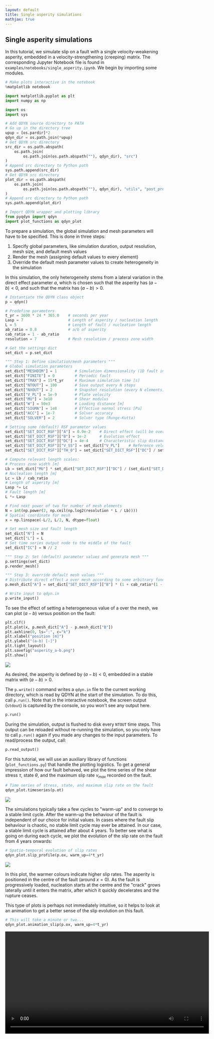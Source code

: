 ```yaml
---
layout: default
title: Single asperity simulations
mathjax: true
---
```


## Single asperity simulations

In this tutorial, we simulate slip on a fault with a single velocity-weakening asperity, embedded in a velocity-strengthening (creeping) matrix. The corresponding Jupyter Notebook file is found in `examples/notebooks/single_asperity.ipynb`. We begin by importing some modules.

```python
# Make plots interactive in the notebook
%matplotlib notebook

import matplotlib.pyplot as plt
import numpy as np

import os
import sys

# Add QDYN source directory to PATH
# Go up in the directory tree
upup = [os.pardir]*2
qdyn_dir = os.path.join(*upup)
# Get QDYN src directory
src_dir = os.path.abspath(
    os.path.join(
        os.path.join(os.path.abspath(""), qdyn_dir), "src")
)
# Append src directory to Python path
sys.path.append(src_dir)
# Get QDYN src directory
plot_dir = os.path.abspath(
    os.path.join(
        os.path.join(os.path.abspath(""), qdyn_dir), "utils", "post_processing")
)
# Append src directory to Python path
sys.path.append(plot_dir)

# Import QDYN wrapper and plotting library
from pyqdyn import qdyn
import plot_functions as qdyn_plot
```

To prepare a simulation, the global simulation and mesh parameters will have to be specified. This is done in three steps: 

1. Specify global parameters, like simulation duration, output resolution, mesh size, and default mesh values
2. Render the mesh (assigning default values to every element)
3. Override the default mesh parameter values to create heterogeneity in the simulation

In this simulation, the only heterogeneity stems from a lateral variation in the direct effect parameter $a$, which is chosen such that the asperity has $(a-b) < 0$, and such that the matrix has $(a - b) > 0$.

```python
# Instantiate the QDYN class object
p = qdyn()

# Predefine parameters
t_yr = 3600 * 24 * 365.0    # seconds per year
Lasp = 7                    # Length of asperity / nucleation length
L = 5                       # Length of fault / nucleation length
ab_ratio = 0.8              # a/b of asperity
cab_ratio = 1 - ab_ratio
resolution = 7              # Mesh resolution / process zone width

# Get the settings dict
set_dict = p.set_dict

""" Step 1: Define simulation/mesh parameters """
# Global simulation parameters
set_dict["MESHDIM"] = 1        # Simulation dimensionality (1D fault in 2D medium)
set_dict["FINITE"] = 0         # Periodic fault
set_dict["TMAX"] = 15*t_yr     # Maximum simulation time [s]
set_dict["NTOUT"] = 100        # Save output every N steps
set_dict["NXOUT"] = 2          # Snapshot resolution (every N elements)
set_dict["V_PL"] = 1e-9        # Plate velocity
set_dict["MU"] = 3e10          # Shear modulus
set_dict["W"] = 50e3           # Loading distance [m]
set_dict["SIGMA"] = 1e8        # Effective normal stress [Pa]
set_dict["ACC"] = 1e-7         # Solver accuracy
set_dict["SOLVER"] = 2         # Solver type (Runge-Kutta)

# Setting some (default) RSF parameter values
set_dict["SET_DICT_RSF"]["A"] = 0.9e-2    # Direct effect (will be overwritten later)
set_dict["SET_DICT_RSF"]["B"] = 1e-2      # Evolution effect
set_dict["SET_DICT_RSF"]["DC"] = 4e-4     # Characteristic slip distance
set_dict["SET_DICT_RSF"]["V_SS"] = set_dict["V_PL"]    # Reference velocity [m/s]
set_dict["SET_DICT_RSF"]["TH_0"] = set_dict["SET_DICT_RSF"]["DC"] / set_dict["V_PL"]    # Initial state [s]

# Compute relevant length scales:
# Process zone width [m]
Lb = set_dict["MU"] * set_dict["SET_DICT_RSF"]["DC"] / (set_dict["SET_DICT_RSF"]["B"] * set_dict["SIGMA"])
# Nucleation length [m]
Lc = Lb / cab_ratio
# Length of asperity [m]
Lasp *= Lc
# Fault length [m]
L *= Lasp

# Find next power of two for number of mesh elements
N = int(np.power(2, np.ceil(np.log2(resolution * L / Lb))))
# Spatial coordinate for mesh
x = np.linspace(-L/2, L/2, N, dtype=float)

# Set mesh size and fault length
set_dict["N"] = N
set_dict["L"] = L
# Set time series output node to the middle of the fault
set_dict["IC"] = N // 2

""" Step 2: Set (default) parameter values and generate mesh """
p.settings(set_dict)
p.render_mesh()

""" Step 3: override default mesh values """
# Distribute direct effect a over mesh according to some arbitrary function
p.mesh_dict["A"] = set_dict["SET_DICT_RSF"]["B"] * (1 + cab_ratio*(1 - 2*np.exp(-(2*x/Lasp)**6)))

# Write input to qdyn.in
p.write_input()
```

To see the effect of setting a heterogeneous value of a over the mesh, we can plot $(a-b)$ versus position on the fault:
```python
plt.clf()
plt.plot(x, p.mesh_dict["A"] - p.mesh_dict["B"])
plt.axhline(0, ls=":", c="k")
plt.xlabel("position [m]")
plt.ylabel("(a-b) [-]")
plt.tight_layout()
plt.savefig("asperity_a-b.png")
plt.show()
```

![](img/tutorials/single_asperity/asperity_a-b.png)

As desired, the asperity is defined by $(a-b) < 0$, embedded in a stable matrix with $(a-b) > 0$.

The `p.write()` command writes a `qdyn.in` file to the current working directory, which is read by QDYN at the start of the simulation. To do this, call `p.run()`. Note that in the interactive notebook, the screen output (`stdout`) is captured by the console, so you won't see any output here.

```python
p.run()
```
During the simulation, output is flushed to disk every `NTOUT` time steps. This output can be reloaded without re-running the simulation, so you only have to call `p.run()` again if you made any changes to the input parameters. To read/process the output, call:
```python
p.read_output()
```

For this tutorial, we will use an auxiliary library of functions (`plot_functions.py`) that handle the plotting logistics. To get a general impression of how our fault behaved, we plot the time series of the shear stress $\tau$, state $\theta$, and the maximum slip rate $v_{max}$ recorded on the fault.

```python
# Time series of stress, state, and maximum slip rate on the fault
qdyn_plot.timeseries(p.ot)
```

![](img/tutorials/single_asperity/timeseries.png)

The simulations typically take a few cycles to "warm-up" and to converge to a stable limit cycle. After the warm-up the behaviour of the fault is independent of our choice for initial values. In cases where the fault slip behaviour is chaotic, no stable limit cycle may ever be attained. In our case, a stable limit cycle is attained after about 4 years. To better see what is going on during each cycle, we plot the evolution of the slip rate on the fault from 4 years onwards:

```python
# Spatio-temporal evolution of slip rates
qdyn_plot.slip_profile(p.ox, warm_up=4*t_yr)
```

![](img/tutorials/single_asperity/slip_map.png)

In this plot, the warmer colours indicate higher slip rates. The asperity is positioned in the centre of the fault (around $x = 0$). As the fault is progressively loaded, nucleation starts at the centre and the "crack" grows laterally until it enters the matrix, after which it quickly decelerates and the rupture ceases.

This type of plots is perhaps not immediately intuitive, so it helps to look at an animation to get a better sense of the slip evolution on this fault.

```python
# This will take a minute or two...
qdyn_plot.animation_slip(p.ox, warm_up=4*t_yr)
```
<video width="650" autoplay loop>
    <source src="img/tutorials/single_asperity/slip_profile.mp4" type="video/mp4">
</video>

